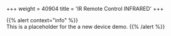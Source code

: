 +++
weight = 40904
title = 'IR Remote Control INFRARED'
+++  

{{% alert context="info" %}}    
This is a placeholder for the a new device demo. 
{{% /alert %}}